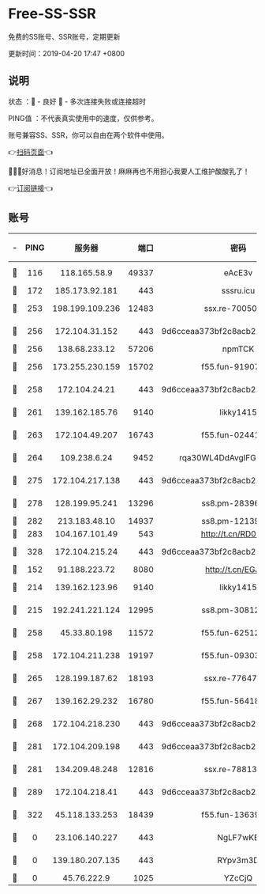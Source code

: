 # Free-SS-SSR

免费的SS账号、SSR账号，定期更新

更新时间：2019-04-20 17:47 +0800

## 说明

状态     ：🙂 - 良好 🙁 - 多次连接失败或连接超时

PING值   ：不代表真实使用中的速度，仅供参考。

账号兼容SS、SSR，你可以自由在两个软件中使用。

👉[扫码页面](https://liesauer.github.io/Free-SS-SSR/)👈

🎉🎉🎉好消息！订阅地址已全面开放！麻麻再也不用担心我要人工维护酸酸乳了！

👉[订阅链接](https://www.liesauer.net/yogurt/subscribe?ACCESS_TOKEN=DAYxR3mMaZAsaqUb)👈

## 账号

|-|PING|服务器|端口|密码|加密方式|区域|
|:----:|:----:|:-----:|-----:|:----:|:----:|:----:|
|🙂|116|118.165.58.9|49337|eAcE3v|chacha20-ietf|TW|
|🙂|172|185.173.92.181|443|sssru.icu|rc4-md5|RU|
|🙂|253|198.199.109.236|12483|ssx.re-70050948|aes-256-cfb|US|
|🙂|256|172.104.31.152|443|9d6cceaa373bf2c8acb22e60b6a58be6|aes-256-cfb|US|
|🙂|256|138.68.233.12|57206|npmTCK|rc4-md5|US|
|🙂|256|173.255.230.159|15702|f55.fun-91907553|aes-256-cfb|US|
|🙂|258|172.104.24.21|443|9d6cceaa373bf2c8acb22e60b6a58be6|aes-256-cfb|US|
|🙂|261|139.162.185.76|9140|likky1415|aes-256-cfb|DE|
|🙂|263|172.104.49.207|16743|f55.fun-02441032|aes-256-cfb|SG|
|🙂|264|109.238.6.24|9452|rqa30WL4DdAvgIFG6Fs3znzTa|aes-256-cfb|FR|
|🙂|275|172.104.217.138|443|9d6cceaa373bf2c8acb22e60b6a58be6|aes-256-cfb|US|
|🙂|278|128.199.95.241|13296|ss8.pm-28396550|aes-256-cfb|SG|
|🙂|282|213.183.48.10|14937|ss8.pm-12139832|rc4-md5|RU|
|🙂|283|104.167.101.49|543|http://t.cn/RD0D7sx|rc4-md5|CA|
|🙂|328|172.104.215.24|443|9d6cceaa373bf2c8acb22e60b6a58be6|aes-256-cfb|US|
|🙂|152|91.188.223.72|8080|http://t.cn/EGJIyrl|rc4-md5|RU|
|🙂|214|139.162.123.96|9140|likky1415|aes-256-cfb|JP|
|🙂|215|192.241.221.124|12995|ss8.pm-30812425|aes-256-cfb|US|
|🙂|258|45.33.80.198|11572|f55.fun-62512711|aes-256-cfb|US|
|🙂|258|172.104.211.238|19197|f55.fun-09303839|aes-256-cfb|US|
|🙂|265|128.199.187.62|18193|ssx.re-77647614|aes-256-cfb|SG|
|🙂|267|139.162.29.232|16780|f55.fun-56418519|aes-256-cfb|SG|
|🙂|268|172.104.218.230|443|9d6cceaa373bf2c8acb22e60b6a58be6|aes-256-cfb|US|
|🙂|281|172.104.209.198|443|9d6cceaa373bf2c8acb22e60b6a58be6|aes-256-cfb|US|
|🙂|281|134.209.48.248|12816|ssx.re-78813577|aes-256-cfb|US|
|🙂|289|172.104.218.41|443|9d6cceaa373bf2c8acb22e60b6a58be6|aes-256-cfb|US|
|🙂|322|45.118.133.253|18439|f55.fun-13639726|aes-256-cfb|SG|
|🙁|0|23.106.140.227|443|NgLF7wKB|aes-256-cfb|US|
|🙁|0|139.180.207.135|443|RYpv3m3D|aes-256-cfb|JP|
|🙁|0|45.76.222.9|1025|YZcCjQ|rc4-md5|JP|
